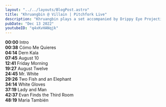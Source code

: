 ```yaml
---
layout: "../../layouts/BlogPost.astro"
title: "Khruangbin @ Villain | Pitchfork Live"
description: "Khruangbin plays a set accompanied by Drippy Eye Projections for Pitchfork Live."
pubDate: "Dec 13 2022"
youtubeID: "q4xKvHANqjk"
---
```


**00:00** Intro  
**00:38** Cómo Me Quieres  
**04:14** Dern Kala  
**07:45** August 10  
**12:41** Friday Morning  
**19:27** August Twelve  
**24:45** Mr. White  
**29:26** Two Fish and an Elephant  
**34:14** White Gloves  
**37:19** Lady and Man  
**42:37** Evan Finds the Third Room  
**48:19** Maria También